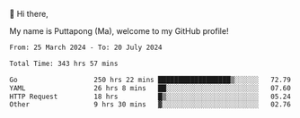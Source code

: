 👋 Hi there,

My name is Puttapong (Ma), welcome to my GitHub profile!

<!--START_SECTION:waka-->

```txt
From: 25 March 2024 - To: 20 July 2024

Total Time: 343 hrs 57 mins

Go                   250 hrs 22 mins ██████████████████▒░░░░░░   72.79 %
YAML                 26 hrs 8 mins   ██░░░░░░░░░░░░░░░░░░░░░░░   07.60 %
HTTP Request         18 hrs          █▒░░░░░░░░░░░░░░░░░░░░░░░   05.24 %
Other                9 hrs 30 mins   ▓░░░░░░░░░░░░░░░░░░░░░░░░   02.76 %
```

<!--END_SECTION:waka-->
